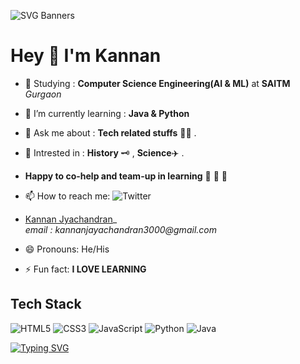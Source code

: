 ![SVG Banners](https://svg-banners.vercel.app/api?type=luminance&text1=WELCOME%&width=800&height=200) 
 

# Hey <span class="wave">👋</span>  I'm Kannan


- 📖 Studying : __Computer Science Engineering(AI & ML)__ at **SAITM** _Gurgaon_


- 🌱 I’m currently learning : **Java & Python**


- 💬 Ask me about : **Tech related stuffs** 🧑‍💻 .


-  🤔 Intrested in :  **History** 🗝️ , **Science**✈️ .

 
- **Happy to co-help and team-up in learning** 🥇 🥈 🥉


- 📫 How to reach me: ![Twitter](https://img.shields.io/badge/Gmail-D14836?style=for-the-badge&logo=gmail&logoColor=white)
-  
    [Kannan Jyachandran](https://twitter.com/kannanj362)_  
    _email : kannanjayachandran3000@gmail.com_


- 😄 Pronouns: He/His


- ⚡ Fun fact: **I LOVE LEARNING**


## Tech Stack
![HTML5](https://img.shields.io/badge/HTML5-E34F26?style=for-the-badge&logo=html5&logoColor=white)
![CSS3](https://img.shields.io/badge/CSS3-1572B6?style=for-the-badge&logo=css3&logoColor=white)
![JavaScript](https://img.shields.io/badge/JavaScript-323330?style=for-the-badge&logo=javascript&logoColor=F7DF1E)
![Python](https://img.shields.io/badge/Python-FFD43B?style=for-the-badge&logo=python&logoColor=darkgreen)
![Java](https://img.shields.io/badge/Java-ED8B00?style=for-the-badge&logo=java&logoColor=white)


[![Typing SVG](https://readme-typing-svg.herokuapp.com?font=sans&color=11E6F7&size=60&center=true&width=800&height=200&lines=Thank+You+.+Visit+Again)](https://git.io/typing-svg)
